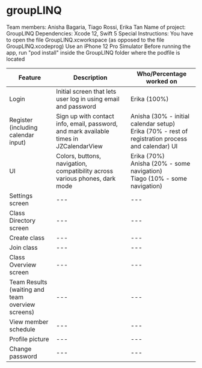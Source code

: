 # groupLINQ

Team members: Anisha Bagaria, Tiago Rossi, Erika Tan
Name of project: GroupLINQ
Dependencies: Xcode 12, Swift 5
Special Instructions: 
You have to open the file GroupLINQ.xcworkspace (as opposed to the file GroupLINQ.xcodeprog)
Use an iPhone 12 Pro Simulator 
Before running the app, run "pod install" inside the GroupLINQ folder where the podfile is located 

| Feature | Description | Who/Percentage worked on|
|---|---|---|
| Login | Initial screen that lets user log in using email and password | Erika (100%) |
| Register (including calendar input) | Sign up with contact info, email, password, and mark available times in JZCalendarView | Anisha (30% - initial calendar setup) <br /> Erika (70% - rest of registration process and calendar) UI |
| UI | Colors, buttons, navigation, compatibility across various phones, dark mode | Erika (70%) <br /> Anisha (20% - some navigation) <br /> Tiago (10% - some navigation) |
| Settings screen | --- | --- |
| Class Directory screen | --- | --- |
| Create class | --- | --- |
| Join class | --- | --- |
| Class Overview screen | --- | --- |
| Team Results (waiting and team overview screens) | --- | --- |
| View member schedule | --- | --- |
| Profile picture | --- | --- |
| Change password | --- | --- |




















































